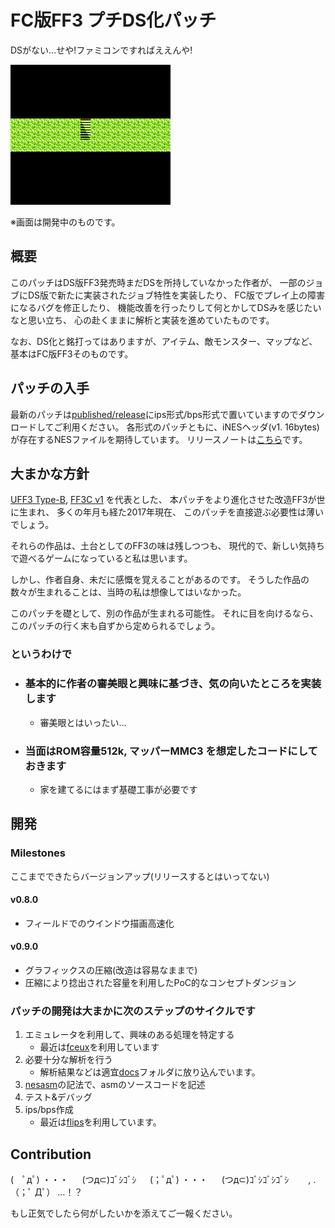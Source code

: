 FC版FF3 プチDS化パッチ
=====================
DSがない…せや!ファミコンですればええんや!

![intro](docs/images/intro-barrage.gif)

※画面は開発中のものです。

## 概要
 このパッチはDS版FF3発売時まだDSを所持していなかった作者が、
 一部のジョブにDS版で新たに実装されたジョブ特性を実装したり、
 FC版でプレイ上の障害になるバグを修正したり、
 機能改善を行ったりして何とかしてDSみを感じたいなと思い立ち、
 心の赴くままに解析と実装を進めていたものです。

 なお、DS化と銘打ってはありますが、アイテム、敵モンスター、マップなど、
 基本はFC版FF3そのものです。

## パッチの入手
 最新のパッチは[published/release](published/release)にips形式/bps形式で置いていますのでダウンロードしてご利用ください。
 各形式のパッチともに、iNESヘッダ(v1. 16bytes)が存在するNESファイルを期待しています。
 リリースノートは[こちら](published/README.md)です。

## 大まかな方針
 [UFF3 Type-B](http://www.geocities.jp/uffmain/patchmain_frame.html),
 [FF3C v1](http://966-yyff.cocolog-nifty.com/blog/2013/05/post-70a9.html) を代表とした、
 本パッチをより進化させた改造FF3が世に生まれ、
 多くの年月も経た2017年現在、
 このパッチを直接遊ぶ必要性は薄いでしょう。
 
 それらの作品は、土台としてのFF3の味は残しつつも、
 現代的で、新しい気持ちで遊べるゲームになっていると私は思います。

 しかし、作者自身、未だに感慨を覚えることがあるのです。
 そうした作品の数々が生まれることは、当時の私は想像してはいなかった。

 このパッチを礎として、別の作品が生まれる可能性。
 それに目を向けるなら、このパッチの行く末も自ずから定められるでしょう。

### というわけで
+ ### 基本的に作者の審美眼と興味に基づき、気の向いたところを実装します
  + 審美眼とはいったい…
+ ### 当面はROM容量512k, マッパーMMC3 を想定したコードにしておきます
  + 家を建てるにはまず基礎工事が必要です

## 開発
### Milestones
ここまでできたらバージョンアップ(リリースするとはいってない)
#### v0.8.0
+ フィールドでのウインドウ描画高速化
#### v0.9.0
+ グラフィックスの圧縮(改造は容易なままで)
+ 圧縮により捻出された容量を利用したPoC的なコンセプトダンジョン  

### パッチの開発は大まかに次のステップのサイクルです
  1. エミュレータを利用して、興味のある処理を特定する
      + 最近は[fceux](http://www.fceux.com/web/home.html)を利用しています
  2. 必要十分な解析を行う
      + 解析結果などは適宜[docs](docs)フォルダに放り込んでいます。
  3. [nesasm](https://github.com/camsaul/nesasm)の記法で、asmのソースコードを記述
  4. テスト&デバッグ
  5. ips/bps作成
      + 最近は[flips](https://github.com/Alcaro/Flips)を利用しています。

## Contribution
(　ﾟдﾟ) ・・・
　
(つд⊂)ｺﾞｼｺﾞｼ
　
(；ﾟдﾟ) ・・・
　
(つд⊂)ｺﾞｼｺﾞｼｺﾞｼ
　　_, ._
（；ﾟ Дﾟ） …！？

もし正気でしたら何がしたいかを添えてご一報ください。
